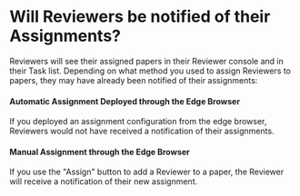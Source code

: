 # Will Reviewers be notified of their Assignments?

Reviewers will see their assigned papers in their Reviewer console and in their Task list. Depending on what method you used to assign Reviewers to papers, they may have already been notified of their assignments:&#x20;

#### Automatic Assignment Deployed through the Edge Browser

If you deployed an assignment configuration from the edge browser, Reviewers would not have received a notification of their assignments.&#x20;

#### Manual Assignment through the Edge Browser&#x20;

If you use the "Assign" button to add a Reviewer to a paper, the Reviewer will receive a notification of their new assignment.&#x20;
